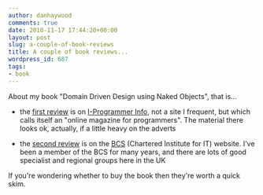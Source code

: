 ```yaml
---
author: danhaywood
comments: true
date: 2010-11-17 17:44:20+00:00
layout: post
slug: a-couple-of-book-reviews
title: A couple of book reviews...
wordpress_id: 687
tags:
- book
---
```


About my book "Domain Driven Design using Naked Objects", that is...



	
  * the [first review](http://www.i-programmer.info/bookreviews/4-methodology/1558-domain-driven-design-using-naked-objects-.html) is on [I-Programmer Info](http://www.i-programmer.info/), not a site I frequent, but which calls itself an "online magazine for programmers".  The material there looks ok, actually, if a little heavy on the adverts

        
  * the [second review](http://www.bcs.org/server.php?show=conWebDoc.37509) is on the [BCS](http://www.bcs.org) (Chartered Institute for IT) website.  I've been a member of the BCS for many years, and there are lots of good specialist and regional groups here in the UK


If you're wondering whether to buy the book then they're worth a quick skim.
